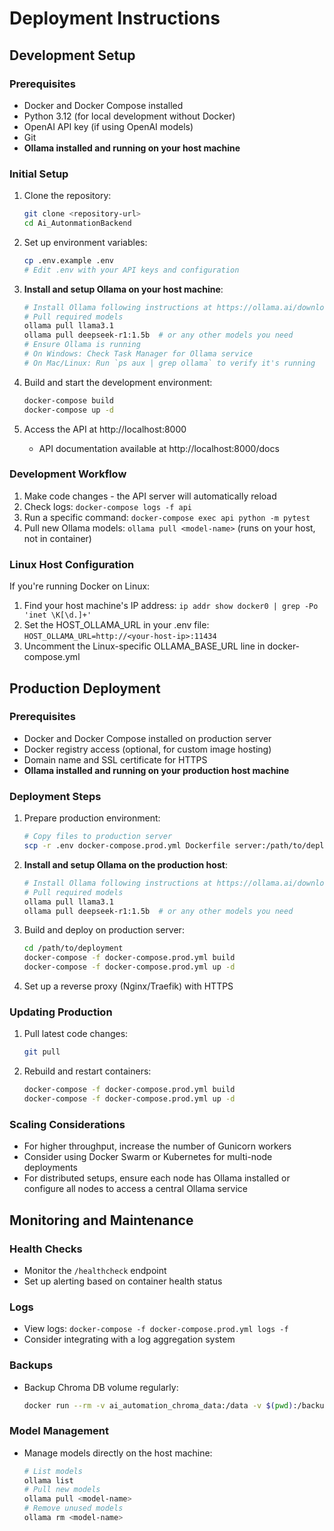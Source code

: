 # Deployment Instructions

## Development Setup

### Prerequisites
- Docker and Docker Compose installed
- Python 3.12 (for local development without Docker)
- OpenAI API key (if using OpenAI models)
- Git
- **Ollama installed and running on your host machine**

### Initial Setup
1. Clone the repository:
   ```bash
   git clone <repository-url>
   cd Ai_AutonmationBackend
   ```

2. Set up environment variables:
   ```bash
   cp .env.example .env
   # Edit .env with your API keys and configuration
   ```

3. **Install and setup Ollama on your host machine**:
   ```bash
   # Install Ollama following instructions at https://ollama.ai/download
   # Pull required models
   ollama pull llama3.1
   ollama pull deepseek-r1:1.5b  # or any other models you need
   # Ensure Ollama is running
   # On Windows: Check Task Manager for Ollama service
   # On Mac/Linux: Run `ps aux | grep ollama` to verify it's running
   ```

4. Build and start the development environment:
   ```bash
   docker-compose build
   docker-compose up -d
   ```

5. Access the API at http://localhost:8000
   - API documentation available at http://localhost:8000/docs

### Development Workflow
1. Make code changes - the API server will automatically reload
2. Check logs: `docker-compose logs -f api`
3. Run a specific command: `docker-compose exec api python -m pytest`
4. Pull new Ollama models: `ollama pull <model-name>` (runs on your host, not in container)

### Linux Host Configuration
If you're running Docker on Linux:
1. Find your host machine's IP address: `ip addr show docker0 | grep -Po 'inet \K[\d.]+'`
2. Set the HOST_OLLAMA_URL in your .env file: `HOST_OLLAMA_URL=http://<your-host-ip>:11434`
3. Uncomment the Linux-specific OLLAMA_BASE_URL line in docker-compose.yml

## Production Deployment

### Prerequisites
- Docker and Docker Compose installed on production server
- Docker registry access (optional, for custom image hosting)
- Domain name and SSL certificate for HTTPS
- **Ollama installed and running on your production host machine**

### Deployment Steps
1. Prepare production environment:
   ```bash
   # Copy files to production server
   scp -r .env docker-compose.prod.yml Dockerfile server:/path/to/deployment/
   ```

2. **Install and setup Ollama on the production host**:
   ```bash
   # Install Ollama following instructions at https://ollama.ai/download
   # Pull required models
   ollama pull llama3.1
   ollama pull deepseek-r1:1.5b  # or any other models you need
   ```

3. Build and deploy on production server:
   ```bash
   cd /path/to/deployment
   docker-compose -f docker-compose.prod.yml build
   docker-compose -f docker-compose.prod.yml up -d
   ```

4. Set up a reverse proxy (Nginx/Traefik) with HTTPS

### Updating Production
1. Pull latest code changes:
   ```bash
   git pull
   ```

2. Rebuild and restart containers:
   ```bash
   docker-compose -f docker-compose.prod.yml build
   docker-compose -f docker-compose.prod.yml up -d
   ```

### Scaling Considerations
- For higher throughput, increase the number of Gunicorn workers
- Consider using Docker Swarm or Kubernetes for multi-node deployments
- For distributed setups, ensure each node has Ollama installed or configure all nodes to access a central Ollama service

## Monitoring and Maintenance

### Health Checks
- Monitor the `/healthcheck` endpoint
- Set up alerting based on container health status

### Logs
- View logs: `docker-compose -f docker-compose.prod.yml logs -f`
- Consider integrating with a log aggregation system

### Backups
- Backup Chroma DB volume regularly:
  ```bash
  docker run --rm -v ai_automation_chroma_data:/data -v $(pwd):/backup alpine tar -czf /backup/chroma_backup.tar.gz /data
  ```

### Model Management
- Manage models directly on the host machine:
  ```bash
  # List models
  ollama list
  # Pull new models
  ollama pull <model-name>
  # Remove unused models
  ollama rm <model-name>
  ```
